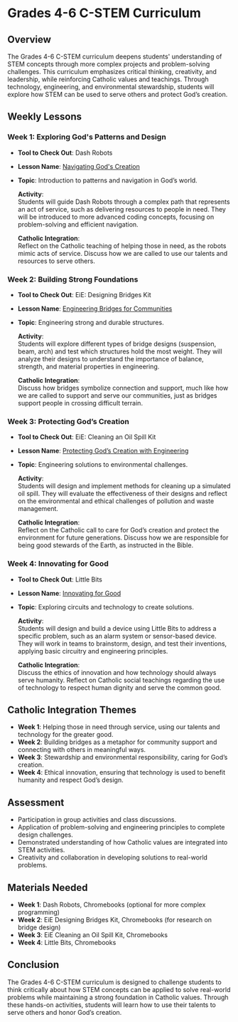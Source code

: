 # Grades 4-6 C-STEM Curriculum

## Overview
The Grades 4-6 C-STEM curriculum deepens students' understanding of STEM concepts through more complex projects and problem-solving challenges. This curriculum emphasizes critical thinking, creativity, and leadership, while reinforcing Catholic values and teachings. Through technology, engineering, and environmental stewardship, students will explore how STEM can be used to serve others and protect God’s creation.

## Weekly Lessons

### Week 1: Exploring God's Patterns and Design
- **Tool to Check Out**: Dash Robots
- **Lesson Name**: [Navigating God's Creation](../LessonPlans/Grades4-6/Grades4-6_Navigating_Gods_Creation.md)
- **Topic**: Introduction to patterns and navigation in God’s world.

  **Activity**:  
  Students will guide Dash Robots through a complex path that represents an act of service, such as delivering resources to people in need. They will be introduced to more advanced coding concepts, focusing on problem-solving and efficient navigation.
  
  **Catholic Integration**:  
  Reflect on the Catholic teaching of helping those in need, as the robots mimic acts of service. Discuss how we are called to use our talents and resources to serve others.

### Week 2: Building Strong Foundations
- **Tool to Check Out**: EiE: Designing Bridges Kit
- **Lesson Name**: [Engineering Bridges for Communities](../LessonPlans/Grades4-6/Grades4-6_Engineering_Bridges_for_Communities.md)
- **Topic**: Engineering strong and durable structures.

  **Activity**:  
  Students will explore different types of bridge designs (suspension, beam, arch) and test which structures hold the most weight. They will analyze their designs to understand the importance of balance, strength, and material properties in engineering.
  
  **Catholic Integration**:  
  Discuss how bridges symbolize connection and support, much like how we are called to support and serve our communities, just as bridges support people in crossing difficult terrain.

### Week 3: Protecting God’s Creation
- **Tool to Check Out**: EiE: Cleaning an Oil Spill Kit
- **Lesson Name**: [Protecting God’s Creation with Engineering](../LessonPlans/Grades4-6/Grades4-6_Protecting_Gods_Creation.md)
- **Topic**: Engineering solutions to environmental challenges.

  **Activity**:  
  Students will design and implement methods for cleaning up a simulated oil spill. They will evaluate the effectiveness of their designs and reflect on the environmental and ethical challenges of pollution and waste management.
  
  **Catholic Integration**:  
  Reflect on the Catholic call to care for God’s creation and protect the environment for future generations. Discuss how we are responsible for being good stewards of the Earth, as instructed in the Bible.

### Week 4: Innovating for Good
- **Tool to Check Out**: Little Bits
- **Lesson Name**: [Innovating for Good](../LessonPlans/Grades4-6/Grades4-6_Innovating_for_Good.md)
- **Topic**: Exploring circuits and technology to create solutions.

  **Activity**:  
  Students will design and build a device using Little Bits to address a specific problem, such as an alarm system or sensor-based device. They will work in teams to brainstorm, design, and test their inventions, applying basic circuitry and engineering principles.
  
  **Catholic Integration**:  
  Discuss the ethics of innovation and how technology should always serve humanity. Reflect on Catholic social teachings regarding the use of technology to respect human dignity and serve the common good.

## Catholic Integration Themes
- **Week 1**: Helping those in need through service, using our talents and technology for the greater good.
- **Week 2**: Building bridges as a metaphor for community support and connecting with others in meaningful ways.
- **Week 3**: Stewardship and environmental responsibility, caring for God’s creation.
- **Week 4**: Ethical innovation, ensuring that technology is used to benefit humanity and respect God’s design.

## Assessment
- Participation in group activities and class discussions.
- Application of problem-solving and engineering principles to complete design challenges.
- Demonstrated understanding of how Catholic values are integrated into STEM activities.
- Creativity and collaboration in developing solutions to real-world problems.

## Materials Needed
- **Week 1**: Dash Robots, Chromebooks (optional for more complex programming)
- **Week 2**: EiE Designing Bridges Kit, Chromebooks (for research on bridge design)
- **Week 3**: EiE Cleaning an Oil Spill Kit, Chromebooks
- **Week 4**: Little Bits, Chromebooks

## Conclusion
The Grades 4-6 C-STEM curriculum is designed to challenge students to think critically about how STEM concepts can be applied to solve real-world problems while maintaining a strong foundation in Catholic values. Through these hands-on activities, students will learn how to use their talents to serve others and honor God’s creation.
